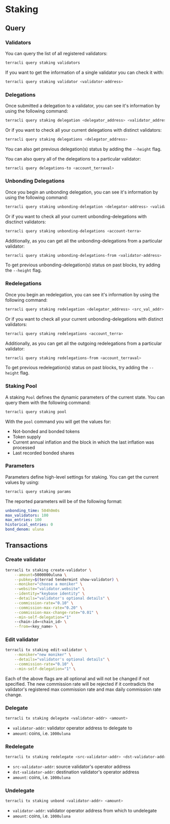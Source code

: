# Staking

## Query

### Validators

You can query the list of all registered validators:

```bash
terracli query staking validators
```

If you want to get the information of a single validator you can check it with:

```bash
terracli query staking validator <validator-address>
```

### Delegations

Once submitted a delegation to a validator, you can see it's information by using the following command:

```bash
terracli query staking delegation <delegator_address> <validator_address>
```

Or if you want to check all your current delegations with distinct validators:

```bash
terracli query staking delegations <delegator_address>
```

You can also get previous delegation\(s\) status by adding the `--height` flag.

You can also query all of the delegations to a particular validator:

```bash
terracli query delegations-to <account_terraval>
```

### Unbonding Delegations

Once you begin an unbonding delegation, you can see it's information by using the following command:

```bash
terracli query staking unbonding-delegation <delegator-address> <validator-address>
```

Or if you want to check all your current unbonding-delegations with disctinct validators:

```bash
terracli query staking unbonding-delegations <account-terra>
```

Additionally, as you can get all the unbonding-delegations from a particular validator:

```bash
terracli query staking unbonding-delegations-from <validator-address>
```

To get previous unbonding-delegation\(s\) status on past blocks, try adding the `--height` flag.

### Redelegations

Once you begin an redelegation, you can see it's information by using the following command:

```bash
terracli query staking redelegation <delegator_address> <src_val_addr> <dst_val_addr>
```

Or if you want to check all your current unbonding-delegations with distinct validators:

```bash
terracli query staking redelegations <account_terra>
```

Additionally, as you can get all the outgoing redelegations from a particular validator:

```bash
terracli query staking redelegations-from <account_terraval>
```

To get previous redelegation(s) status on past blocks, try adding the `--height` flag.

### Staking Pool

A staking `Pool` defines the dynamic parameters of the current state. You can query them with the following command:

```bash
terracli query staking pool
```

With the `pool` command you will get the values for:

- Not-bonded and bonded tokens
- Token supply
- Current annual inflation and the block in which the last inflation was processed
- Last recorded bonded shares

### Parameters

Parameters define high-level settings for staking. You can get the current values by using:

```bash
terracli query staking params
```

The reported parameters will be of the following format:

```yaml
unbonding_time: 504h0m0s
max_validators: 100
max_entries: 100
historical_entries: 0
bond_denom: uluna
```

## Transactions

### Create validator

```sh
terracli tx staking create-validator \
    --amount=5000000uluna \
    --pubkey=$(terrad tendermint show-validator) \
    --moniker="choose a moniker" \
    --website="validator.website" \
    --identity="keybase identity" \
    --details="validator's optional details" \
    --commission-rate="0.10" \
    --commission-max-rate="0.20" \
    --commission-max-change-rate="0.01" \
    --min-self-delegation="1"
    --chain-id=<chain_id> \
    --from=<key_name> \
```

### Edit validator

```sh
terracli tx staking edit-validator \
    --moniker="new moniker" \
    --details="validator's optional details" \
    --commission-rate="0.10" \
    --min-self-delegation="1" \
```

Each of the above flags are all optional and will not be changed if not specified. The new commission rate will be rejected if it contradicts the validator's registered max commission rate and max daily commission rate change.

### Delegate

```sh
terracli tx staking delegate <validator-addr> <amount>
```

- `validator-addr`: validator operator address to delegate to
- `amount`: coins, i.e. `1000uluna`

### Redelegate

```sh
terracli tx staking redelegate <src-validator-addr> <dst-validator-addr> <amount>
```

- `src-validator-addr`: source validator's operator address
- `dst-validator-addr`: destination validator's operator address
- `amount`: coins, i.e. `1000uluna`

### Undelegate

```sh
terracli tx staking unbond <validator-addr> <amount>
```

- `validator-addr`: validator operator address from which to undelegate
- `amount`: coins, i.e. `1000uluna`
